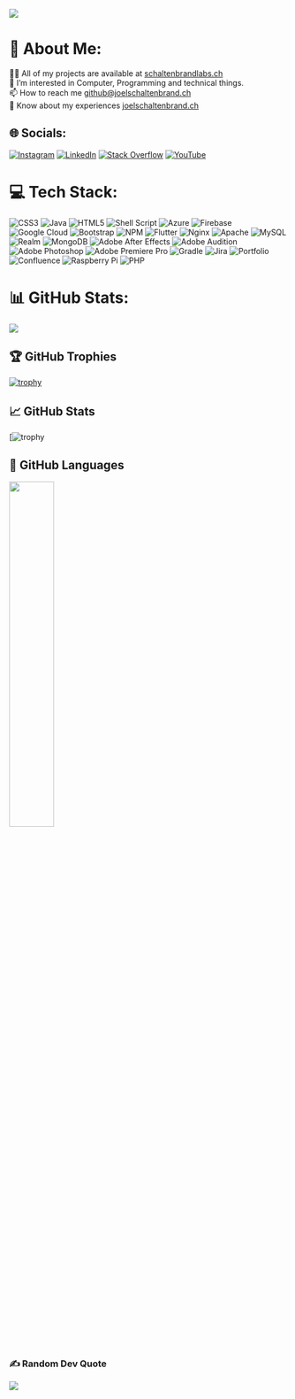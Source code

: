 ![](https://komarev.com/ghpvc/?username=joel-schaltenbrand&color=blue)


# 💫 About Me:
👨‍💻 All of my projects are available at [schaltenbrandlabs.ch](https://schaltenbrandlabs.ch)<br>👀 I’m interested in Computer, Programming and technical things.<br>📫 How to reach me github@joelschaltenbrand.ch<br>📄 Know about my experiences [joelschaltenbrand.ch](https://joelschaltenbrand.ch)


## 🌐 Socials:
[![Instagram](https://img.shields.io/badge/Instagram-%23E4405F.svg?logo=Instagram&logoColor=white)](https://instagram.com/__joel02__) [![LinkedIn](https://img.shields.io/badge/LinkedIn-%230077B5.svg?logo=linkedin&logoColor=white)](https://linkedin.com/in/joel-schaltenbrand) [![Stack Overflow](https://img.shields.io/badge/-Stackoverflow-FE7A16?logo=stack-overflow&logoColor=white)](https://stackoverflow.com/users/20663615) [![YouTube](https://img.shields.io/badge/YouTube-%23FF0000.svg?logo=YouTube&logoColor=white)](https://youtube.com/@UCLzOmtcOmtcD2al_iVVWZdQ) 

# 💻 Tech Stack:
![CSS3](https://img.shields.io/badge/css3-%231572B6.svg?style=flat&logo=css3&logoColor=white) ![Java](https://img.shields.io/badge/java-%23ED8B00.svg?style=flat&logo=java&logoColor=white) ![HTML5](https://img.shields.io/badge/html5-%23E34F26.svg?style=flat&logo=html5&logoColor=white) ![Shell Script](https://img.shields.io/badge/shell_script-%23121011.svg?style=flat&logo=gnu-bash&logoColor=white) ![Azure](https://img.shields.io/badge/azure-%230072C6.svg?style=flat&logo=azure-devops&logoColor=white) ![Firebase](https://img.shields.io/badge/firebase-%23039BE5.svg?style=flat&logo=firebase) ![Google Cloud](https://img.shields.io/badge/Google%20Cloud-%234285F4.svg?style=flat&logo=google-cloud&logoColor=white) ![Bootstrap](https://img.shields.io/badge/bootstrap-%23563D7C.svg?style=flat&logo=bootstrap&logoColor=white) ![NPM](https://img.shields.io/badge/NPM-%23000000.svg?style=flat&logo=npm&logoColor=white) ![Flutter](https://img.shields.io/badge/Flutter-%2302569B.svg?style=flat&logo=Flutter&logoColor=white) ![Nginx](https://img.shields.io/badge/nginx-%23009639.svg?style=flat&logo=nginx&logoColor=white) ![Apache](https://img.shields.io/badge/apache-%23D42029.svg?style=flat&logo=apache&logoColor=white) ![MySQL](https://img.shields.io/badge/mysql-%2300f.svg?style=flat&logo=mysql&logoColor=white) ![Realm](https://img.shields.io/badge/Realm-39477F?style=flat&logo=realm&logoColor=white) ![MongoDB](https://img.shields.io/badge/MongoDB-%234ea94b.svg?style=flat&logo=mongodb&logoColor=white) ![Adobe After Effects](https://img.shields.io/badge/Adobe%20After%20Effects-9999FF.svg?style=flat&logo=Adobe%20After%20Effects&logoColor=white) ![Adobe Audition](https://img.shields.io/badge/Adobe%20Audition-9999FF.svg?style=flat&logo=Adobe%20Audition&logoColor=white) ![Adobe Photoshop](https://img.shields.io/badge/adobephotoshop-%2331A8FF.svg?style=flat&logo=adobephotoshop&logoColor=white) ![Adobe Premiere Pro](https://img.shields.io/badge/Adobe%20Premiere%20Pro-9999FF.svg?style=flat&logo=Adobe%20Premiere%20Pro&logoColor=white) ![Gradle](https://img.shields.io/badge/Gradle-02303A.svg?style=flat&logo=Gradle&logoColor=white) ![Jira](https://img.shields.io/badge/jira-%230A0FFF.svg?style=flat&logo=jira&logoColor=white) ![Portfolio](https://img.shields.io/badge/Portfolio-%23000000.svg?style=flat&logo=firefox&logoColor=#FF7139) ![Confluence](https://img.shields.io/badge/confluence-%23172BF4.svg?style=flat&logo=confluence&logoColor=white) ![Raspberry Pi](https://img.shields.io/badge/-RaspberryPi-C51A4A?style=flat&logo=Raspberry-Pi) ![PHP](https://img.shields.io/badge/php-%23777BB4.svg?style=flat&logo=php&logoColor=white)
# 📊 GitHub Stats:
![](https://github-readme-streak-stats.herokuapp.com/?user=Joel-Schaltenbrand&theme=dark&hide_border=false)<br/>

## 🏆 GitHub Trophies
[![trophy](https://github-profile-trophy.vercel.app/?username=joel-schaltenbrand&theme=onedark)](https://github.com/joel-schaltenbrand/github-profile-trophy)

## 📈 GitHub Stats
[![trophy](https://github-readme-stats.vercel.app/api?username=joel-schaltenbrand&show_icons=true&locale=en)

## 📙 GitHub Languages
<img src="https://github-readme-stats.vercel.app/api/top-langs?username=joel-schaltenbrand&show_icons=true&locale=en&layout=compact" width="40%" />

### ✍️ Random Dev Quote
![](https://quotes-github-readme.vercel.app/api?type=horizontal&theme=dark)
